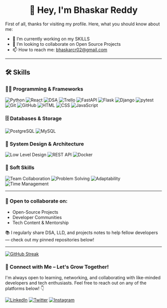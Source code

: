 <h1 align="center">👋 Hey, I'm Bhaskar Reddy </h1>
First of all, thanks for visiting my profile. Here, what you should know about me:
<br>

- 🔭 I’m currently working on my SKILLS
- 👯 I’m looking to collaborate on Open Source Projects
- 📫 How to reach me: bhaskarcr02@gmail.com

---
## 🛠️ Skills

### 👨‍💻 Programming & Frameworks
![Python](https://img.shields.io/badge/PYTHON-3776AB?style=for-the-badge&logo=python&logoColor=white)
![React](https://img.shields.io/badge/REACT-61DAFB?style=for-the-badge&logo=react&logoColor=black)
![DSA](https://img.shields.io/badge/DATA%20STRUCTURES%20%26%20ALGORITHMS-FF6F00?style=for-the-badge)
![Trello](https://img.shields.io/badge/TRELLO-0052CC?style=for-the-badge&logo=trello&logoColor=white)
![FastAPI](https://img.shields.io/badge/FASTAPI-009688?style=for-the-badge&logo=fastapi&logoColor=white)
![Flask](https://img.shields.io/badge/FLASK-000000?style=for-the-badge&logo=flask&logoColor=white)
![Django](https://img.shields.io/badge/DJANGO-092E20?style=for-the-badge&logo=django&logoColor=white)
![pytest](https://img.shields.io/badge/PYTEST-0A9EDC?style=for-the-badge&logo=pytest&logoColor=white)
![Git](https://img.shields.io/badge/GIT-F05032?style=for-the-badge&logo=git&logoColor=white)
![GitHub](https://img.shields.io/badge/GITHUB-181717?style=for-the-badge&logo=github&logoColor=white)
![HTML](https://img.shields.io/badge/HTML-E34F26?style=for-the-badge&logo=html5&logoColor=white)
![CSS](https://img.shields.io/badge/CSS-1572B6?style=for-the-badge&logo=css3&logoColor=white)
![JavaScript](https://img.shields.io/badge/JAVASCRIPT-F7DF1E?style=for-the-badge&logo=javascript&logoColor=black)

### 🗄️ Databases & Storage  
![PostgreSQL](https://img.shields.io/badge/POSTGRESQL-4169E1?style=for-the-badge&logo=postgresql&logoColor=white)
![MySQL](https://img.shields.io/badge/MYSQL-4479A1?style=for-the-badge&logo=mysql&logoColor=white)

### 🧩 System Design & Architecture  
![Low Level Design](https://img.shields.io/badge/LOW%20LEVEL%20DESIGN-6A1B9A?style=for-the-badge&logo=codefactor&logoColor=white)
![REST API](https://img.shields.io/badge/REST%20API-FF5722?style=for-the-badge&logo=api&logoColor=white)
![Docker](https://img.shields.io/badge/DOCKER-2496ED?style=for-the-badge&logo=docker&logoColor=white)

### 💼 Soft Skills  
![Team Collaboration](https://img.shields.io/badge/TEAM%20COLLABORATION-4CAF50?style=for-the-badge)
![Problem Solving](https://img.shields.io/badge/PROBLEM%20SOLVING-2196F3?style=for-the-badge)
![Adaptability](https://img.shields.io/badge/ADAPTABILITY-9C27B0?style=for-the-badge)
![Time Management](https://img.shields.io/badge/TIME%20MANAGEMENT-FF9800?style=for-the-badge)


---
### 🤝 Open to collaborate on:
- Open-Source Projects
- Developer Communities
- Tech Content & Mentorship

📚 I regularly share DSA, LLD, and projects notes to help fellow developers — check out my pinned repositories below!

---

<!-- GitHub Streak -->
[![GitHub Streak](https://github-readme-streak-stats.herokuapp.com/?user=Bhaskar-scientist&theme=default)](https://github.com/Bhaskar-scientist)


### 🤝 Connect with Me – Let's Grow Together!

I'm always open to learning, networking, and collaborating with like-minded developers and tech enthusiasts. Feel free to reach out on any of the platforms below! 👇

[![LinkedIn](https://img.shields.io/badge/LinkedIn-0A66C2?style=for-the-badge&logo=linkedin&logoColor=white)](https://www.linkedin.com/in/bhaskar-reddy-challapureddy/)
[![Twitter](https://img.shields.io/badge/Twitter-1DA1F2?style=for-the-badge&logo=twitter&logoColor=white)](https://x.com/ReddyCoder)
[![Instagram](https://img.shields.io/badge/Instagram-E4405F?style=for-the-badge&logo=instagram&logoColor=white)](https://www.instagram.com/ai.developer__/)

<!--[![Discord](https://img.shields.io/badge/Discord-5865F2?style=for-the-badge&logo=discord&logoColor=white)](https://discordapp.com/users/your-user-id) -->
